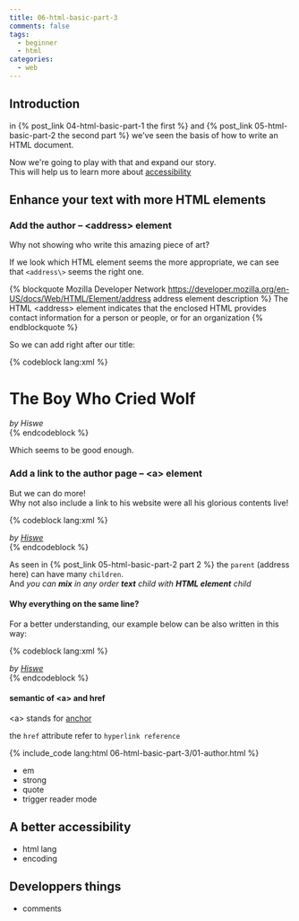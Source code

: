 ```yaml
---
title: 06-html-basic-part-3
comments: false
tags:
  - beginner
  - html
categories:
  - web
---
```


## Introduction

in {% post_link 04-html-basic-part-1 the first %} and {% post_link 05-html-basic-part-2 the second part %} we've seen the basis of how to write an HTML document.

Now we're going to play with that and expand our story.  
This will help us to learn more about [accessibility](https://en.wikipedia.org/wiki/Web_accessibility)

<!-- more -->

## Enhance your text with more HTML elements

### Add the author – <address\> element

<!-- ILLUSTRATION a pretentious author -->

Why not showing who write this amazing piece of art?

If we look which HTML element seems the more appropriate, we can see that `<address\>` seems the right one.

{% blockquote Mozilla Developer Network https://developer.mozilla.org/en-US/docs/Web/HTML/Element/address address element description %}
The HTML <address\> element indicates that the enclosed HTML provides contact information for a person or people, or for an organization
{% endblockquote %}

So we can add right after our title:

{% codeblock lang:xml %}
<h1>The Boy Who Cried Wolf</h1>
<address>by Hiswe</address>
{% endcodeblock %} 

Which seems to be good enough.

### Add a link to the author page – <a\> element

<!-- ILLUSTRATION a pretentious author showing his house -->

But we can do more!  
Why not also include a link to his website were all his glorious contents live!

{% codeblock lang:xml %}
<address>
  by    
  <a href="https://github.com/hiswe/">Hiswe</a>
</address>
{% endcodeblock %} 

As seen in {% post_link 05-html-basic-part-2 part 2 %} the `parent` (address here) can have many `children`.  
And *you can __mix__ in any order __text__ child with __HTML element__ child* 

#### Why everything on the same line?

For a better understanding, our example below can be also written in this way:

<!-- ILLUSTRATION the browser merging text -->

{% codeblock lang:xml %}
<address>by <a href="https://github.com/hiswe/">Hiswe</a></address>
{% endcodeblock %} 


#### semantic of <a\> and href

<a\> stands for [anchor](https://developer.mozilla.org/en-US/docs/Web/HTML/Element/a)

the `href` attribute refer to `hyperlink reference`

<!-- https://developer.mozilla.org/en-US/docs/Web/HTML/Element/a -->

<!-- rel="author" -->

{% include_code lang:html 06-html-basic-part-3/01-author.html %}

- em
- strong
- quote
- trigger reader mode

## A better accessibility

- html lang
- encoding

## Developpers things

- comments
